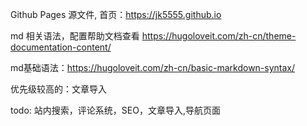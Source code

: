 Github Pages 源文件, 首页：<https://jk5555.github.io>

md 相关语法，配置帮助文档查看 <https://hugoloveit.com/zh-cn/theme-documentation-content/>

md基础语法：<https://hugoloveit.com/zh-cn/basic-markdown-syntax/>

优先级较高的：文章导入

todo: 站内搜索，评论系统，SEO，文章导入,导航页面
